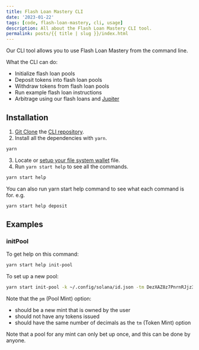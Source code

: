 ```yaml
---
title: Flash Loan Mastery CLI
date: '2023-01-22'
tags: [code, flash-loan-mastery, cli, usage]
description: All about the Flash Loan Mastery CLI tool.
permalink: posts/{{ title | slug }}/index.html
---
```


Our CLI tool allows you to use Flash Loan Mastery from the command line.

What the CLI can do:

- Initialize flash loan pools
- Deposit tokens into flash loan pools
- Withdraw tokens from flash loan pools
- Run example flash loan instructions
- Arbitrage using our flash loans and [Jupiter](https://jup.ag/)


## Installation

1. [Git Clone](https://git-scm.com/docs/git-clone) the [CLI repository](https://github.com/moshthepitt/flash-loan-mastery-cli).
2. Install all the dependencies with `yarn`.

```sh
yarn
```
3. Locate or [setup your file system wallet](https://docs.solana.com/wallet-guide/file-system-wallet#:~:text=A%20file%20system%20wallet%20exists,system%20wallet%20is%20not%20recommended.) file.
4. Run `yarn start help` to see all the commands.

```sh
yarn start help
```

You can also run yarn start help command to see what each command is for. e.g.

```sh
yarn start help deposit
```

## Examples

### initPool

To get help on this command:

```sh
yarn start help init-pool
```

To set up a new pool:

```sh
yarn start init-pool -k ~/.config/solana/id.json -tm DezXAZ8z7PnrnRJjz3wXBoRgixCa6xjnB7YaB1pPB263 -pm EEgkPj5Z4J9KMCFSchiMz9wGusJgw6wqGPMyMJT9hoEZ
```

Note that the `pm` (Pool Mint) option:

- should be a new mint that is owned by the user
- should not have any tokens issued
- should have the same number of decimals as the `tm` (Token Mint) option

Note that a pool for any mint can only bet up once, and this can be done by anyone.